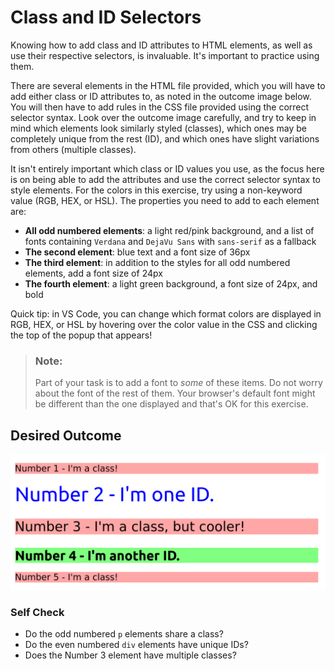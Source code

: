 # Class and ID Selectors

Knowing how to add class and ID attributes to HTML elements, as well as use their respective selectors, is invaluable. It's important to practice using them.

There are several elements in the HTML file provided, which you will have to add either class or ID attributes to, as noted in the outcome image below. You will then have to add rules in the CSS file provided using the correct selector syntax. Look over the outcome image carefully, and try to keep in mind which elements look similarly styled (classes), which ones may be completely unique from the rest (ID), and which ones have slight variations from others (multiple classes).

It isn't entirely important which class or ID values you use, as the focus here is on being able to add the attributes and use the correct selector syntax to style elements. For the colors in this exercise, try using a non-keyword value (RGB, HEX, or HSL). The properties you need to add to each element are:

-   **All odd numbered elements**: a light red/pink background, and a list of fonts containing `Verdana` and `DejaVu Sans` with `sans-serif` as a fallback
-   **The second element**: blue text and a font size of 36px
-   **The third element**: in addition to the styles for all odd numbered elements, add a font size of 24px
-   **The fourth element**: a light green background, a font size of 24px, and bold

Quick tip: in VS Code, you can change which format colors are displayed in RGB, HEX, or HSL by hovering over the color value in the CSS and clicking the top of the popup that appears!

> ### Note:
>
> Part of your task is to add a font to _some_ of these items. Do not worry about the font of the rest of them. Your browser's default font might be different than the one displayed and that's OK for this exercise.

## Desired Outcome

![desired outcome](./desired-outcome.png)

### Self Check

-   Do the odd numbered `p` elements share a class?
-   Do the even numbered `div` elements have unique IDs?
-   Does the Number 3 element have multiple classes?
